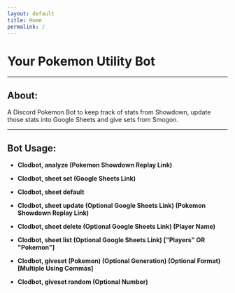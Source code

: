 ```yaml
---
layout: default
title: Home
permalink: /
---
```


# Your Pokemon Utility Bot

<hr class="line">

## About:

A Discord Pokemon Bot to keep track of stats from Showdown, update those stats into Google Sheets and give sets from Smogon. 

<hr class="line">

## Bot Usage:

- **Clodbot, analyze (Pokemon Showdown Replay Link)**

- **Clodbot, sheet set (Google Sheets Link)**

- **Clodbot, sheet default**

- **Clodbot, sheet update (Optional Google Sheets Link) (Pokemon Showdown Replay Link)**

- **Clodbot, sheet delete (Optional Google Sheets Link) (Player Name)**

- **Clodbot, sheet list (Optional Google Sheets Link) ["Players" OR "Pokemon"]**

- **Clodbot, giveset (Pokemon) (Optional Generation) (Optional Format) [Multiple Using Commas]**

- **Clodbot, giveset random (Optional Number)**

